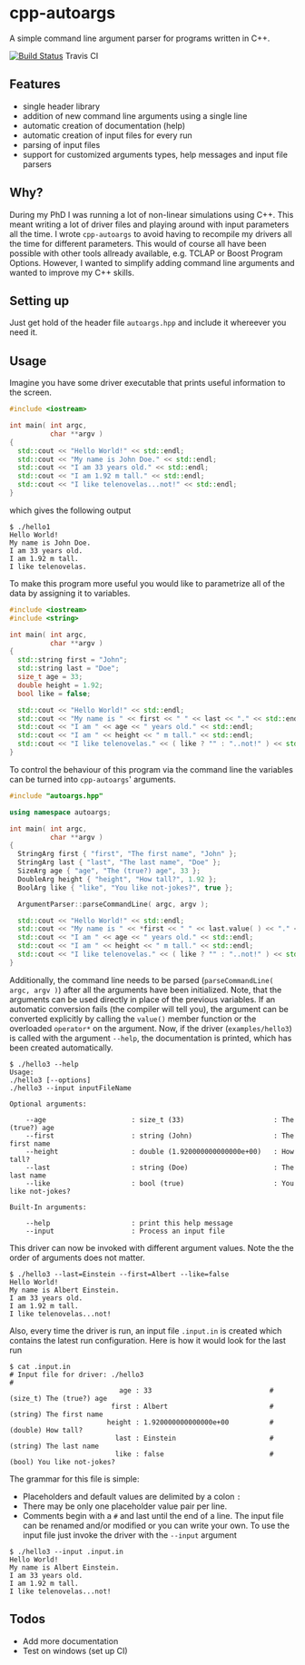 # cpp-autoargs

A simple command line argument parser for programs written in C++.


[![Build Status](https://travis-ci.org/ToniBig/cpp-autoargs.svg?branch=master)](https://travis-ci.org/ToniBig/cpp-autoargs) Travis CI

## Features

+ single header library
+ addition of new command line arguments using a single line 
+ automatic creation of documentation (help)
+ automatic creation of input files for every run
+ parsing of input files
+ support for customized arguments types, help messages and input file parsers

## Why?

During my PhD I was running a lot of non-linear simulations using C++. This meant writing a lot of driver files and playing around with input parameters all the time. I wrote `cpp-autoargs` to avoid having to recompile my drivers all the time for different parameters. This would of course all have been possible with other tools allready available, e.g. TCLAP or Boost Program Options. However, I wanted to simplify adding command line arguments and wanted to improve my C++ skills.

## Setting up

Just get hold of the header file `autoargs.hpp` and include it whereever you need it.

## Usage

Imagine you have some driver executable that prints useful information to the screen.
```c++
#include <iostream>

int main( int argc,
          char **argv )
{
  std::cout << "Hello World!" << std::endl;
  std::cout << "My name is John Doe." << std::endl;
  std::cout << "I am 33 years old." << std::endl;
  std::cout << "I am 1.92 m tall." << std::endl;
  std::cout << "I like telenovelas...not!" << std::endl;
}
```
which gives the following output
```
$ ./hello1
Hello World!
My name is John Doe.
I am 33 years old.
I am 1.92 m tall.
I like telenovelas.
```
To make this program more useful you would like to parametrize all of the data by assigning it to variables.
```c++
#include <iostream>
#include <string>

int main( int argc,
          char **argv )
{
  std::string first = "John";
  std::string last = "Doe";
  size_t age = 33;
  double height = 1.92;
  bool like = false;

  std::cout << "Hello World!" << std::endl;
  std::cout << "My name is " << first << " " << last << "." << std::endl;
  std::cout << "I am " << age << " years old." << std::endl;
  std::cout << "I am " << height << " m tall." << std::endl;
  std::cout << "I like telenovelas." << ( like ? "" : "..not!" ) << std::endl;
}
```
To control the behaviour of this program via the command line the variables can be turned into `cpp-autoargs`' arguments.
```c++
#include "autoargs.hpp"

using namespace autoargs;

int main( int argc,
          char **argv )
{
  StringArg first { "first", "The first name", "John" };
  StringArg last { "last", "The last name", "Doe" };
  SizeArg age { "age", "The (true?) age", 33 };
  DoubleArg height { "height", "How tall?", 1.92 };
  BoolArg like { "like", "You like not-jokes?", true };

  ArgumentParser::parseCommandLine( argc, argv );

  std::cout << "Hello World!" << std::endl;
  std::cout << "My name is " << *first << " " << last.value( ) << "." << std::endl;
  std::cout << "I am " << age << " years old." << std::endl;
  std::cout << "I am " << height << " m tall." << std::endl;
  std::cout << "I like telenovelas." << ( like ? "" : "..not!" ) << std::endl;
}
```
Additionally, the command line needs to be parsed (`parseCommandLine( argc, argv )`) after all the arguments have been initialized. Note, that the arguments can be used directly in place of the previous variables. If an automatic conversion fails (the compiler will tell you), the argument can be converted explicitly by calling the `value()` member function or the overloaded `operator*` on the argument.
Now, if the driver (`examples/hello3`) is called with the argument `--help`, the documentation is printed, which has been created automatically.
```
$ ./hello3 --help
Usage: 
./hello3 [--options]
./hello3 --input inputFileName

Optional arguments:

	--age                     : size_t (33)                      : The (true?) age
	--first                   : string (John)                    : The first name
	--height                  : double (1.920000000000000e+00)   : How tall?
	--last                    : string (Doe)                     : The last name
	--like                    : bool (true)                      : You like not-jokes?

Built-In arguments:

	--help                    : print this help message
	--input                   : Process an input file

```
This driver can now be invoked with different argument values. Note the the order of arguments does not matter.
```
$ ./hello3 --last=Einstein --first=Albert --like=false
Hello World!
My name is Albert Einstein.
I am 33 years old.
I am 1.92 m tall.
I like telenovelas...not!
```
Also, every time the driver is run, an input file `.input.in` is created which contains the latest run configuration. Here is how it would look for the last run
```
$ cat .input.in 
# Input file for driver: ./hello3
# 
                           age : 33                             # (size_t) The (true?) age
                         first : Albert                         # (string) The first name
                        height : 1.920000000000000e+00          # (double) How tall?
                          last : Einstein                       # (string) The last name
                          like : false                          # (bool) You like not-jokes?
```
The grammar for this file is simple:
* Placeholders and default values are delimited by a colon `:`
* There may be only one placeholder value pair per line.
* Comments begin with a `#` and last until the end of a line.
The input file can be renamed and/or modified or you can write your own. To use the input file just invoke the driver with the `--input` argument
```
$ ./hello3 --input .input.in 
Hello World!
My name is Albert Einstein.
I am 33 years old.
I am 1.92 m tall.
I like telenovelas...not!
```

## Todos

* Add more documentation
* Test on windows (set up CI)
